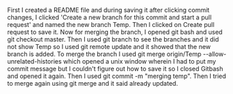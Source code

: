First I created a README file and during saving it after clicking commit changes, I clicked 'Create a new branch for this commit and start a pull request' and named the new branch Temp.
Then I clicked on Create pull request to save it.
Now for merging the branch, I opened git bash and used git checkout master.
Then I used git branch to see the branches and it did not show Temp so I used git remote update and it showed that the new branch is added.
To merge the branch I used git merge origin/Temp --allow-unrelated-histories which opened a unix window wherein I had to put my commit message but I couldn't figure out how to save it so I closed Gitbash and opened it again.
Then I used git commit -m "merging temp". Then I tried to merge again using git merge and it said already updated.
